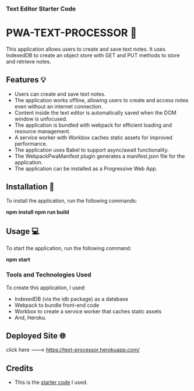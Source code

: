 ### Text Editor Starter Code

# PWA-TEXT-PROCESSOR 💬

This application allows users to create and save text notes. It uses IndexedDB to create an object store with GET and PUT methods to store and retrieve notes.

## Features 💡

- Users can create and save text notes.
- The application works offline, allowing users to create and access notes even without an internet connection.
- Content inside the text editor is automatically saved when the DOM window is unfocused.
- The application is bundled with webpack for efficient loading and resource management.
- A service worker with Workbox caches static assets for improved performance.
- The application uses Babel to support async/await functionality.
- The WebpackPwaManifest plugin generates a manifest.json file for the application.
- The application can be installed as a Progressive Web App.

## Installation 🔧

To install the application, run the following commands:

**npm install**
**npm run build**

## Usage 💻

To start the application, run the following command:

**npm start**

### Tools and Technologies Used

To create this application, I used:
- IndexedDB (via the idb package) as a database
- Webpack to bundle front-end code
- Workbox to create a service worker that caches static assets
- And, Heroku.

## Deployed Site 🌐
click here  --->  https://text-processor.herokuapp.com/

## Credits

- This is the [starter code](https://github.com/coding-boot-camp/cautious-meme) I used.